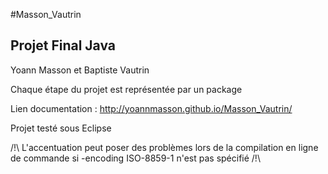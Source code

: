 #Masson_Vautrin

## Projet Final Java
Yoann Masson et Baptiste Vautrin

Chaque étape du projet est représentée par un package 

Lien documentation : http://yoannmasson.github.io/Masson_Vautrin/

Projet testé sous Eclipse

/!\ L'accentuation peut poser des problèmes lors de la compilation en ligne de commande si -encoding ISO-8859-1 n'est pas spécifié  /!\
